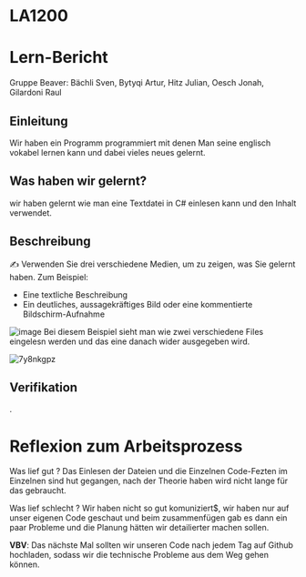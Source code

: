 # LA1200
# Lern-Bericht
Gruppe Beaver: Bächli Sven, Bytyqi Artur, Hitz Julian, Oesch Jonah, Gilardoni Raul

## Einleitung

Wir haben ein Programm programmiert mit denen Man seine englisch vokabel lernen kann und dabei vieles neues gelernt.

## Was haben wir gelernt?

wir haben gelernt wie man eine Textdatei in C# einlesen kann und den Inhalt verwendet.

## Beschreibung

✍️ Verwenden Sie drei verschiedene Medien, um zu zeigen, was Sie gelernt haben. Zum Beispiel:

* Eine textliche Beschreibung
* Ein deutliches, aussagekräftiges Bild oder eine kommentierte Bildschirm-Aufnahme

![image](https://user-images.githubusercontent.com/110892330/201883329-955c5e72-a0e1-4450-881a-91175f78890c.png)
Bei diesem Beispiel sieht man wie zwei verschiedene Files eingelesn werden und das eine danach wider ausgegeben wird.
 
 
 ![7y8nkgpz](https://user-images.githubusercontent.com/110893098/201880222-2d2d75f3-712a-4230-bb81-9b057eb8f3be.gif)


## Verifikation

.

# Reflexion zum Arbeitsprozess

Was lief gut ?
Das Einlesen der Dateien und die Einzelnen Code-Fezten im Einzelnen sind hut gegangen, nach der Theorie haben wird nicht lange für das gebraucht.

Was lief schlecht ?
Wir haben nicht so gut komuniziert$, wir haben nur auf unser eigenen Code geschaut und beim zusammenfügen gab es dann ein paar Probleme und 
die Planung hätten wir detailierter machen sollen.

**VBV**: Das nächste Mal sollten wir unseren Code nach jedem Tag auf Github hochladen, sodass wir die technische Probleme aus dem Weg gehen können.
